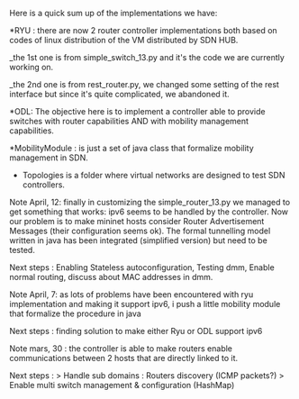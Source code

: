Here is a quick sum up of the implementations we have:

*RYU : there are now 2 router controller implementations both based on
 codes of linux distribution of the VM distributed by SDN HUB.  

 _the 1st one is from simple_switch_13.py and it's the code we are
 currently working on.

 _the 2nd one is from rest_router.py, we changed some setting of the
 rest interface but since it's quite complicated, we abandoned it.

*ODL: The objective here is to implement a controller able to provide
 switches with router capabilities AND with mobility management
 capabilities.

*MobilityModule : is just a set of java class that formalize mobility
 management in SDN.

* Topologies is a folder where virtual networks are designed to test
  SDN controllers.

Note April, 12: finally in customizing the simple_router_13.py we
managed to get something that works: ipv6 seems to be handled by the
controller. Now our problem is to make mininet hosts consider Router
Advertisement Messages (their configuration seems ok). The formal
tunnelling model written in java has been integrated (simplified
version) but need to be tested.

Next steps : Enabling Stateless autoconfiguration, Testing dmm, Enable
normal routing, discuss about MAC addresses in dmm.

Note April, 7: as lots of problems have been encountered with ryu
implementation and making it support ipv6, i push a little mobility
module that formalize the procedure in java

Next steps : finding solution to make either Ryu or ODL support ipv6

Note mars, 30 : the controller is able to make routers enable
communications between 2 hosts that are directly linked to it.  

Next steps : > Handle sub domains : Routers discovery (ICMP packets?)
     	     > Enable multi switch management & configuration (HashMap)
